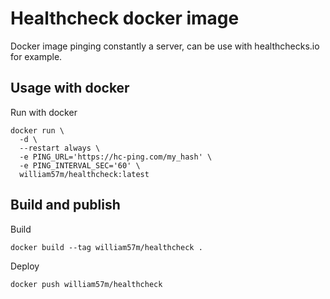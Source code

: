 # Healthcheck docker image

Docker image pinging constantly a server, can be use with healthchecks.io for example.

## Usage with docker

Run with docker
```
docker run \
  -d \
  --restart always \
  -e PING_URL='https://hc-ping.com/my_hash' \
  -e PING_INTERVAL_SEC='60' \
  william57m/healthcheck:latest
```

## Build and publish

Build
```
docker build --tag william57m/healthcheck .
```

Deploy
```
docker push william57m/healthcheck
```
